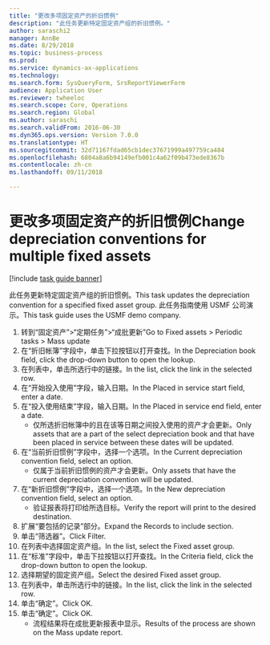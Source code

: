 ```yaml
--- 
title: "更改多项固定资产的折旧惯例"
description: "此任务更新特定固定资产组的折旧惯例。"
author: saraschi2
manager: AnnBe
ms.date: 8/29/2018
ms.topic: business-process
ms.prod: 
ms.service: dynamics-ax-applications
ms.technology: 
ms.search.form: SysQueryForm, SrsReportViewerForm
audience: Application User
ms.reviewer: twheeloc
ms.search.scope: Core, Operations
ms.search.region: Global
ms.author: saraschi
ms.search.validFrom: 2016-06-30
ms.dyn365.ops.version: Version 7.0.0
ms.translationtype: HT
ms.sourcegitcommit: 32d71167fdad65cb1dec37671999a497759ca484
ms.openlocfilehash: 6804a8a6b94149efb001c4a62f09b473ede8367b
ms.contentlocale: zh-cn
ms.lasthandoff: 09/11/2018

---
```

# <a name="change-depreciation-conventions-for-multiple-fixed-assets"></a><span data-ttu-id="b3899-103">更改多项固定资产的折旧惯例</span><span class="sxs-lookup"><span data-stu-id="b3899-103">Change depreciation conventions for multiple fixed assets</span></span>

[!include [task guide banner](../../includes/task-guide-banner.md)]

<span data-ttu-id="b3899-104">此任务更新特定固定资产组的折旧惯例。</span><span class="sxs-lookup"><span data-stu-id="b3899-104">This task updates the depreciation convention for a specified fixed asset group.</span></span> <span data-ttu-id="b3899-105">此任务指南使用 USMF 公司演示。</span><span class="sxs-lookup"><span data-stu-id="b3899-105">This task guide uses the USMF demo company.</span></span>

1. <span data-ttu-id="b3899-106">转到“固定资产”>“定期任务”>“成批更新”</span><span class="sxs-lookup"><span data-stu-id="b3899-106">Go to Fixed assets > Periodic tasks > Mass update</span></span>
2. <span data-ttu-id="b3899-107">在“折旧帐簿”字段中，单击下拉按钮以打开查找。</span><span class="sxs-lookup"><span data-stu-id="b3899-107">In the Depreciation book field, click the drop-down button to open the lookup.</span></span>
3. <span data-ttu-id="b3899-108">在列表中，单击所选行中的链接。</span><span class="sxs-lookup"><span data-stu-id="b3899-108">In the list, click the link in the selected row.</span></span>
4. <span data-ttu-id="b3899-109">在“开始投入使用”字段，输入日期。</span><span class="sxs-lookup"><span data-stu-id="b3899-109">In the Placed in service start field, enter a date.</span></span>
5. <span data-ttu-id="b3899-110">在“投入使用结束”字段，输入日期。</span><span class="sxs-lookup"><span data-stu-id="b3899-110">In the Placed in service end field, enter a date.</span></span>
    * <span data-ttu-id="b3899-111">仅所选折旧帐簿中的且在该等日期之间投入使用的资产才会更新。</span><span class="sxs-lookup"><span data-stu-id="b3899-111">Only assets that are a part of the select depreciation book and that have been placed in service between these dates will be updated.</span></span>  
6. <span data-ttu-id="b3899-112">在“当前折旧惯例”字段中，选择一个选项。</span><span class="sxs-lookup"><span data-stu-id="b3899-112">In the Current depreciation convention field, select an option.</span></span>
    * <span data-ttu-id="b3899-113">仅属于当前折旧惯例的资产才会更新。</span><span class="sxs-lookup"><span data-stu-id="b3899-113">Only assets that have the current depreciation convention will be updated.</span></span>  
7. <span data-ttu-id="b3899-114">在“新折旧惯例”字段中，选择一个选项。</span><span class="sxs-lookup"><span data-stu-id="b3899-114">In the New depreciation convention field, select an option.</span></span>
    * <span data-ttu-id="b3899-115">验证报表将打印给所选目标。</span><span class="sxs-lookup"><span data-stu-id="b3899-115">Verify the report will print to the desired destination.</span></span>  
8. <span data-ttu-id="b3899-116">扩展“要包括的记录”部分。</span><span class="sxs-lookup"><span data-stu-id="b3899-116">Expand the Records to include section.</span></span>
9. <span data-ttu-id="b3899-117">单击“筛选器”。</span><span class="sxs-lookup"><span data-stu-id="b3899-117">Click Filter.</span></span>
10. <span data-ttu-id="b3899-118">在列表中选择固定资产组。</span><span class="sxs-lookup"><span data-stu-id="b3899-118">In the list, select the Fixed asset group.</span></span>
11. <span data-ttu-id="b3899-119">在“标准”字段中，单击下拉按钮以打开查找。</span><span class="sxs-lookup"><span data-stu-id="b3899-119">In the Criteria field, click the drop-down button to open the lookup.</span></span>
12. <span data-ttu-id="b3899-120">选择期望的固定资产组。</span><span class="sxs-lookup"><span data-stu-id="b3899-120">Select the desired Fixed asset group.</span></span>
13. <span data-ttu-id="b3899-121">在列表中，单击所选行中的链接。</span><span class="sxs-lookup"><span data-stu-id="b3899-121">In the list, click the link in the selected row.</span></span>
14. <span data-ttu-id="b3899-122">单击“确定”。</span><span class="sxs-lookup"><span data-stu-id="b3899-122">Click OK.</span></span>
15. <span data-ttu-id="b3899-123">单击“确定”。</span><span class="sxs-lookup"><span data-stu-id="b3899-123">Click OK.</span></span>
    *  <span data-ttu-id="b3899-124">流程结果将在成批更新报表中显示。</span><span class="sxs-lookup"><span data-stu-id="b3899-124">Results of the process are shown on the Mass update report.</span></span>     


